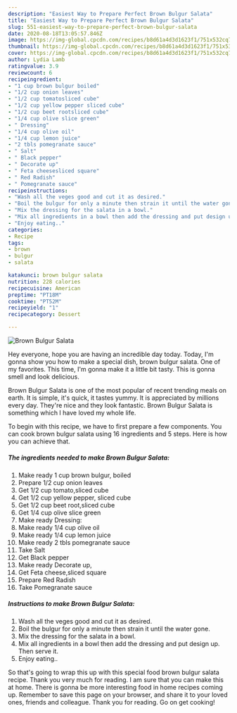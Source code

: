 ```yaml
---
description: "Easiest Way to Prepare Perfect Brown Bulgur Salata"
title: "Easiest Way to Prepare Perfect Brown Bulgur Salata"
slug: 551-easiest-way-to-prepare-perfect-brown-bulgur-salata
date: 2020-08-18T13:05:57.846Z
image: https://img-global.cpcdn.com/recipes/b8d61a4d3d1623f1/751x532cq70/brown-bulgur-salata-recipe-main-photo.jpg
thumbnail: https://img-global.cpcdn.com/recipes/b8d61a4d3d1623f1/751x532cq70/brown-bulgur-salata-recipe-main-photo.jpg
cover: https://img-global.cpcdn.com/recipes/b8d61a4d3d1623f1/751x532cq70/brown-bulgur-salata-recipe-main-photo.jpg
author: Lydia Lamb
ratingvalue: 3.9
reviewcount: 6
recipeingredient:
- "1 cup brown bulgur boiled"
- "1/2 cup onion leaves"
- "1/2 cup tomatosliced cube"
- "1/2 cup yellow pepper sliced cube"
- "1/2 cup beet rootsliced cube"
- "1/4 cup olive slice green"
- " Dressing"
- "1/4 cup olive oil"
- "1/4 cup lemon juice"
- "2 tbls pomegranate sauce"
- " Salt"
- " Black pepper"
- " Decorate up"
- " Feta cheesesliced square"
- " Red Radish"
- " Pomegranate sauce"
recipeinstructions:
- "Wash all the veges good and cut it as desired."
- "Boil the bulgur for only a minute then strain it until the water gone."
- "Mix the dressing for the salata in a bowl."
- "Mix all ingredients in a bowl then add the dressing and put design up. Then serve it."
- "Enjoy eating.."
categories:
- Recipe
tags:
- brown
- bulgur
- salata

katakunci: brown bulgur salata 
nutrition: 228 calories
recipecuisine: American
preptime: "PT18M"
cooktime: "PT52M"
recipeyield: "1"
recipecategory: Dessert

---
```



![Brown Bulgur Salata](https://img-global.cpcdn.com/recipes/b8d61a4d3d1623f1/751x532cq70/brown-bulgur-salata-recipe-main-photo.jpg)

Hey everyone, hope you are having an incredible day today. Today, I'm gonna show you how to make a special dish, brown bulgur salata. One of my favorites. This time, I'm gonna make it a little bit tasty. This is gonna smell and look delicious.

Brown Bulgur Salata is one of the most popular of recent trending meals on earth. It is simple, it's quick, it tastes yummy. It is appreciated by millions every day. They're nice and they look fantastic. Brown Bulgur Salata is something which I have loved my whole life.




To begin with this recipe, we have to first prepare a few components. You can cook brown bulgur salata using 16 ingredients and 5 steps. Here is how you can achieve that.

<!--inarticleads1-->

##### The ingredients needed to make Brown Bulgur Salata:

1. Make ready 1 cup brown bulgur, boiled
1. Prepare 1/2 cup onion leaves
1. Get 1/2 cup tomato,sliced cube
1. Get 1/2 cup yellow pepper, sliced cube
1. Get 1/2 cup beet root,sliced cube
1. Get 1/4 cup olive slice green
1. Make ready  Dressing:
1. Make ready 1/4 cup olive oil
1. Make ready 1/4 cup lemon juice
1. Make ready 2 tbls pomegranate sauce
1. Take  Salt
1. Get  Black pepper
1. Make ready  Decorate up,
1. Get  Feta cheese,sliced square
1. Prepare  Red Radish
1. Take  Pomegranate sauce




<!--inarticleads2-->

##### Instructions to make Brown Bulgur Salata:

1. Wash all the veges good and cut it as desired.
1. Boil the bulgur for only a minute then strain it until the water gone.
1. Mix the dressing for the salata in a bowl.
1. Mix all ingredients in a bowl then add the dressing and put design up. Then serve it.
1. Enjoy eating..




So that's going to wrap this up with this special food brown bulgur salata recipe. Thank you very much for reading. I am sure that you can make this at home. There is gonna be more interesting food in home recipes coming up. Remember to save this page on your browser, and share it to your loved ones, friends and colleague. Thank you for reading. Go on get cooking!

